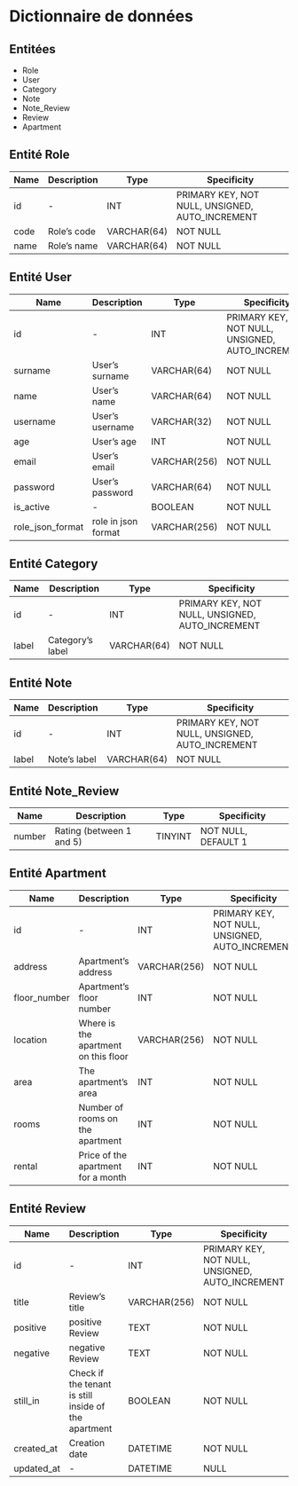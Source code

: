 # Dictionnaire de données

## Entitées
- Role
- User
- Category
- Note
- Note_Review
- Review
- Apartment 

## Entité Role
Name|Description|Type|Specificity 
-|-|-|-
| id | - | INT | PRIMARY KEY, NOT NULL, UNSIGNED, AUTO_INCREMENT |
| code | Role’s code | VARCHAR(64) | NOT NULL
| name | Role’s name | VARCHAR(64) | NOT NULL

## Entité User
Name|Description|Type|Specificity
-|-|-|-
| id | - | INT | PRIMARY KEY, NOT NULL, UNSIGNED, AUTO_INCREMENT |
| surname | User’s surname | VARCHAR(64) | NOT NULL
| name |User’s name | VARCHAR(64) | NOT NULL
| username | User’s username | VARCHAR(32) | NOT NULL
| age | User’s age | INT | NOT NULL
| email | User’s email | VARCHAR(256) | NOT NULL
| password | User’s password | VARCHAR(64) | NOT NULL
| is_active | - | BOOLEAN | NOT NULL
| role_json_format | role in json format | VARCHAR(256) | NOT NULL

## Entité Category
Name|Description|Type|Specificity
-|-|-|-
| id | - | INT | PRIMARY KEY, NOT NULL, UNSIGNED, AUTO_INCREMENT |
| label | Category’s label | VARCHAR(64) | NOT NULL

## Entité Note
Name|Description|Type|Specificity
-|-|-|-
| id | - | INT | PRIMARY KEY, NOT NULL, UNSIGNED, AUTO_INCREMENT |
| label | Note’s label | VARCHAR(64) | NOT NULL

## Entité Note_Review
Name|Description|Type|Specificity
-|-|-|-
| number | Rating (between 1 and 5) | TINYINT | NOT NULL, DEFAULT 1

## Entité Apartment 
Name|Description|Type|Specificity
-|-|-|-
| id | - | INT | PRIMARY KEY, NOT NULL, UNSIGNED, AUTO_INCREMENT |
| address | Apartment’s address | VARCHAR(256) | NOT NULL
| floor_number | Apartment’s floor number | INT | NOT NULL
| location | Where is the apartment on this floor | VARCHAR(256) | NOT NULL
| area | The apartment’s area | INT | NOT NULL
| rooms | Number of rooms on the apartment | INT | NOT NULL
| rental | Price of the apartment for a month | INT | NOT NULL

## Entité Review
Name|Description|Type|Specificity
-|-|-|-
| id | - | INT | PRIMARY KEY, NOT NULL, UNSIGNED, AUTO_INCREMENT |
| title | Review’s title | VARCHAR(256) | NOT NULL
| positive | positive Review | TEXT | NOT NULL
| negative | negative Review | TEXT | NOT NULL
| still_in | Check if the tenant is still inside of the apartment | BOOLEAN | NOT NULL
| created_at | Creation date | DATETIME | NOT NULL 
| updated_at | - | DATETIME | NULL



